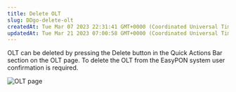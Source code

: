 ```yaml
---
title: Delete OLT
slug: DDgo-delete-olt
createdAt: Tue Mar 07 2023 22:31:41 GMT+0000 (Coordinated Universal Time)
updatedAt: Tue Mar 21 2023 07:00:58 GMT+0000 (Coordinated Universal Time)
---
```


OLT can be deleted by pressing the Delete button in the Quick Actions Bar section on the OLT page. To delete the OLT from the EasyPON system user confirmation is required.

![OLT page](../../assets/UVSiAKo32h60hogplfM0X_image.png)

